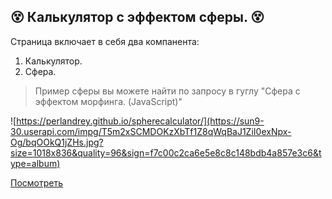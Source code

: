 😵 Калькулятор с эффектом сферы. 😵
-------------------------
Страница включает в себя два компанента:
1.	Калькулятор.
2.	Сфера.
 
> Пример сферы вы можете найти по запросу в гуглу "Сфера с эффектом морфинга. (JavaScript)"

![https://perlandrey.github.io/spherecalculator/](https://sun9-30.userapi.com/impg/T5m2xSCMDOKzXbTf1Z8qWqBaJ1ZiI0exNpx-Og/bqOOkQ1jZHs.jpg?size=1018x836&quality=96&sign=f7c00c2ca6e5e8c8c148bdb4a857e3c6&type=album)



[Посмотреть](https://perlandrey.github.io/spherecalculator/)